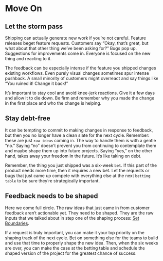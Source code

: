 # Move On

## Let the storm pass

Shipping can actually generate new work if you’re not careful. Feature releases beget feature requests. Customers say “Okay, that’s great, but what about that other thing we’ve been asking for?” Bugs pop up. Suggestions for improvements come in. Everyone is focused on the new thing and reacting to it.

The feedback can be especially intense if the feature you shipped changes existing workflows. Even purely visual changes sometimes spur intense pushback. A small minority of customers might overreact and say things like “You ruined it! Change it back!”

It’s important to stay cool and avoid knee-jerk reactions. Give it a few days and allow it to die down. Be firm and remember why you made the change in the first place and who the change is helping.

## Stay debt-free

It can be tempting to commit to making changes in response to feedback, but then you no longer have a clean slate for the next cycle. Remember: these are just `raw ideas` coming in. The way to handle them is with a gentle “no.” Saying “no” doesn’t prevent you from continuing to contemplate them and maybe shape them up into future projects. Saying “yes,” on the other hand, takes away your freedom in the future. It’s like taking on debt.

Remember, the thing you just shipped was a six-week `bet`. If this part of the product needs more time, then it requires a new bet. Let the requests or bugs that just came up compete with everything else at the next `betting table` to be sure they’re strategically important.

## Feedback needs to be shaped

Here we come full circle. The raw ideas that just came in from customer feedback aren’t actionable yet. They need to be shaped. They are the raw inputs that we talked about in step one of the shaping process: [Set Boundaries](https://basecamp.com/shapeup/1.2-chapter-03).

If a request is truly important, you can make it your top priority on the shaping track of the next cycle. Bet on something else for the teams to build and use that time to properly shape the new idea. Then, when the six weeks are over, you can make the case at the betting table and schedule the shaped version of the project for the greatest chance of success.
